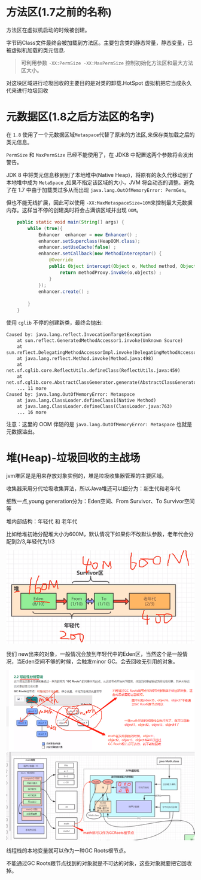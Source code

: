 # 方法区(1.7之前的名称)

方法区在虚拟机启动的时候被创建。

字节码Class文件最终会被加载到方法区。主要包含类的静态常量，静态变量，已被虚拟机加载的类元信息.

>可利用参数 `-XX:PermSize -XX:MaxPermSize` 控制初始化方法区和最大方法区大小。

对这块区域进行垃圾回收的主要目的是对类的卸载.HotSpot 虚拟机把它当成永久代来进行垃圾回收

# 元数据区(1.8之后方法区的名字)

在 `1.8` 使用了一个元数据区域`Metaspace`代替了原来的方法区,来保存类加载之后的类元信息。

`PermSize` 和 `MaxPermSize` 已经不能使用了，在 JDK8 中配置这两个参数将会发出警告。

JDK 8 中将类元信息移到到了本地堆中(Native Heap)，将原有的永久代移动到了本地堆中成为 `MetaSpace` ,如果不指定该区域的大小，JVM 将会动态的调整。避免了在 1.7 中由于加载类过多从而出现 `java.lang.OutOfMemoryError: PermGen`。

但也不能无线扩展，因此可以使用 `-XX:MaxMetaspaceSize=10M`来控制最大元数据内存。这样当不停的创建类时将会占满该区域并出现 `OOM`。

```java
    public static void main(String[] args) {
        while (true){
            Enhancer  enhancer = new Enhancer() ;
            enhancer.setSuperclass(HeapOOM.class);
            enhancer.setUseCache(false) ;
            enhancer.setCallback(new MethodInterceptor() {
                @Override
                public Object intercept(Object o, Method method, Object[] objects, MethodProxy methodProxy) throws Throwable {
                    return methodProxy.invoke(o,objects) ;
                }
            });
            enhancer.create() ;

        }
    }
```
使用 `cglib` 不停的创建新类，最终会抛出:
```
Caused by: java.lang.reflect.InvocationTargetException
	at sun.reflect.GeneratedMethodAccessor1.invoke(Unknown Source)
	at sun.reflect.DelegatingMethodAccessorImpl.invoke(DelegatingMethodAccessorImpl.java:43)
	at java.lang.reflect.Method.invoke(Method.java:498)
	at net.sf.cglib.core.ReflectUtils.defineClass(ReflectUtils.java:459)
	at net.sf.cglib.core.AbstractClassGenerator.generate(AbstractClassGenerator.java:336)
	... 11 more
Caused by: java.lang.OutOfMemoryError: Metaspace
	at java.lang.ClassLoader.defineClass1(Native Method)
	at java.lang.ClassLoader.defineClass(ClassLoader.java:763)
	... 16 more
```

注意：这里的 OOM 伴随的是 `java.lang.OutOfMemoryError: Metaspace` 也就是元数据溢出。

# 堆(Heap)-垃圾回收的主战场

jvm堆区是是用来存放对象实例的，堆是垃圾收集器管理的主要区域。

收集器采用分代垃圾收集算法，所以Java堆还可以细分为：新生代和老年代

细致一点,young generation分为：Eden空间、From Survivor、To Survivor空间等

堆内部结构：年轻代 和 老年代

比如给堆初始分配堆大小为600M，默认情况下如果你不改默认参数，老年代会分配到2/3,年轻代为1/3

![](pics/堆内存分配01.png)

我们 new出来的对象，一般情况会放到年轻代中的Eden区，当然这个是一般情况，当Eden空间不够的时候，会触发minor GC。会去回收无引用的对象。

![](pics/GCRoots根节点理解.png)
![](pics/GCRoots根节点理解02.png)

线程栈的本地变量就可以作为一种GC Roots根节点。

不能通过GC Roots跟节点找到的对象就是不可达的对象，这些对象就要把它回收掉。
